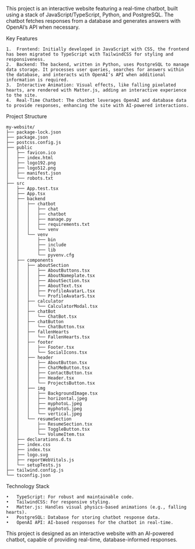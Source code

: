 This project is an interactive website featuring a real-time chatbot, built using a stack of JavaScript/TypeScript, Python, and PostgreSQL. The chatbot fetches responses from a database and generates answers with OpenAI’s API when necessary.

Key Features

	1.	Frontend: Initially developed in JavaScript with CSS, the frontend has been migrated to TypeScript with TailwindCSS for styling and responsiveness.
	2.	Backend: The backend, written in Python, uses PostgreSQL to manage data storage. It processes user queries, searches for answers within the database, and interacts with OpenAI’s API when additional information is required.
	3.	Interactive Animation: Visual effects, like falling pixelated hearts, are rendered with Matter.js, adding an interactive experience to the site.
	4.	Real-Time Chatbot: The chatbot leverages OpenAI and database data to provide responses, enhancing the site with AI-powered interactions.

Project Structure
```
my-website/
├── package-lock.json
├── package.json
├── postcss.config.js
├── public
│   ├── favicon.ico
│   ├── index.html
│   ├── logo192.png
│   ├── logo512.png
│   ├── manifest.json
│   └── robots.txt
├── src
│   ├── App.test.tsx
│   ├── App.tsx
│   ├── backend
│   │   ├── chatbot
│   │   │   ├── chat
│   │   │   ├── chatbot
│   │   │   ├── manage.py
│   │   │   ├── requirements.txt
│   │   │   └── venv
│   │   └── venv
│   │       ├── bin
│   │       ├── include
│   │       ├── lib
│   │       └── pyvenv.cfg
│   ├── components
│   │   ├── aboutSection
│   │   │   ├── AboutButtons.tsx
│   │   │   ├── AboutNameplate.tsx
│   │   │   ├── AboutSection.tsx
│   │   │   ├── AboutText.tsx
│   │   │   ├── ProfileAvatarL.tsx
│   │   │   └── ProfileAvatarS.tsx
│   │   ├── calculator
│   │   │   └── CalculatorModal.tsx
│   │   ├── chatBot
│   │   │   └── ChatBot.tsx
│   │   ├── chatButton
│   │   │   └── ChatButton.tsx
│   │   ├── fallenHearts
│   │   │   └── FallenHearts.tsx
│   │   ├── footer
│   │   │   ├── Footer.tsx
│   │   │   └── SocialIcons.tsx
│   │   ├── header
│   │   │   ├── AboutButton.tsx
│   │   │   ├── ChatMeButton.tsx
│   │   │   ├── ContactButton.tsx
│   │   │   ├── Header.tsx
│   │   │   └── ProjectsButton.tsx
│   │   ├── img
│   │   │   ├── BackgroundImage.tsx
│   │   │   ├── horizontal.jpeg
│   │   │   ├── myphotoL.jpeg
│   │   │   ├── myphotoS.jpeg
│   │   │   └── vertical.jpeg
│   │   └── resumeSection
│   │       ├── ResumeSection.tsx
│   │       ├── ToggleButton.tsx
│   │       └── VolumeItem.tsx
│   ├── declarations.d.ts
│   ├── index.css
│   ├── index.tsx
│   ├── logo.svg
│   ├── reportWebVitals.js
│   └── setupTests.js
├── tailwind.config.js
└── tsconfig.json

```
Technology Stack

	•	TypeScript: For robust and maintainable code.
	•	TailwindCSS: For responsive styling.
	•	Matter.js: Handles visual physics-based animations (e.g., falling hearts).
	•	PostgreSQL: Database for storing chatbot response data.
	•	OpenAI API: AI-based responses for the chatbot in real-time.

This project is designed as an interactive website with an AI-powered chatbot, capable of providing real-time, database-informed responses.
